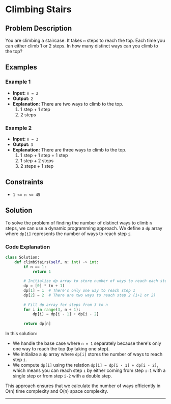 
# Climbing Stairs

## Problem Description

You are climbing a staircase. It takes `n` steps to reach the top. Each time you can either climb 1 or 2 steps. In how many distinct ways can you climb to the top?

## Examples

### Example 1

- **Input:** `n = 2`
- **Output:** `2`
- **Explanation:** There are two ways to climb to the top.
  1. 1 step + 1 step
  2. 2 steps

### Example 2

- **Input:** `n = 3`
- **Output:** `3`
- **Explanation:** There are three ways to climb to the top.
  1. 1 step + 1 step + 1 step
  2. 1 step + 2 steps
  3. 2 steps + 1 step

## Constraints

- `1 <= n <= 45`

## Solution

To solve the problem of finding the number of distinct ways to climb `n` steps, we can use a dynamic programming approach. We define a `dp` array where `dp[i]` represents the number of ways to reach step `i`.

### Code Explanation

```python
class Solution:
    def climbStairs(self, n: int) -> int:
        if n == 1:
            return 1
        
        # Initialize dp array to store number of ways to reach each step
        dp = [0] * (n + 1)
        dp[1] = 1  # There's only one way to reach step 1
        dp[2] = 2  # There are two ways to reach step 2 (1+1 or 2)
        
        # Fill dp array for steps from 3 to n
        for i in range(3, n + 1):
            dp[i] = dp[i - 1] + dp[i - 2]
        
        return dp[n]
```

In this solution:
- We handle the base case where `n = 1` separately because there's only one way to reach the top (by taking one step).
- We initialize a `dp` array where `dp[i]` stores the number of ways to reach step `i`.
- We compute `dp[i]` using the relation `dp[i] = dp[i - 1] + dp[i - 2]`, which means you can reach step `i` by either coming from step `i-1` with a single step or from step `i-2` with a double step.

This approach ensures that we calculate the number of ways efficiently in O(n) time complexity and O(n) space complexity.

---